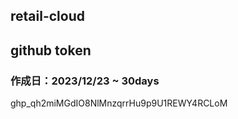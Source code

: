 ## retail-cloud

## github token
### 作成日：2023/12/23 ~ 30days
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